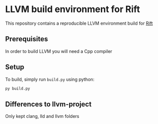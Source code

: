 # LLVM build environment for Rift

This repository contains a reproducible LLVM environment build for [Rift](https://github.com/PipeRift/rift)


## Prerequisites
In order to build LLVM you will need a Cpp compiler

## Setup

To build, simply run `build.py` using python:
```bash
py build.py
```

## Differences to llvm-project
Only kept clang, lld and llvm folders